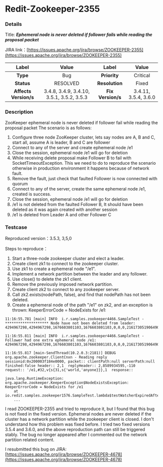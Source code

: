 # Redit-Zookeeper-2355

### Details

Title: ***Ephemeral node is never deleted if follower fails while reading the proposal packet***

JIRA link：[https://issues.apache.org/jira/browse/ZOOKEEPER-2355](https://issues.apache.org/jira/browse/ZOOKEEPER-2355)

|         Label         |                   Value                   |       Label       |        Value         |
|:---------------------:|:-----------------------------------------:|:-----------------:|:--------------------:|
|       **Type**        |                    Bug                    |   **Priority**    |       Critical       |
|      **Status**       |                    RESOLVED               |  **Resolution**   |         Fixed        |
| **Affects Version/s** | 3.4.8, 3.4.9, 3.4.10, 3.5.1, 3.5.2, 3.5.3 | **Fix Version/s** | 3.4.11, 3.5.4, 3.6.0 |

### Description

ZooKeeper ephemeral node is never deleted if follower fail while reading the proposal packet
The scenario is as follows:

1. Configure three node ZooKeeper cluster, lets say nodes are A, B and C, start all, assume A is leader, B and C are follower
2. Connect to any of the server and create ephemeral node /e1
3. Close the session, ephemeral node /e1 will go for deletion
4. While receiving delete proposal make Follower B to fail with SocketTimeoutException. This we need to do to reproduce the scenario otherwise in production environment it happens because of network fault.
5. Remove the fault, just check that faulted Follower is now connected with quorum
6. Connect to any of the server, create the same ephemeral node /e1, created is success.
7. Close the session, ephemeral node /e1 will go for deletion
8. /e1 is not deleted from the faulted Follower B, It should have been deleted as it was again created with another session
9. /e1 is deleted from Leader A and other Follower C

### Testcase

Reproduced version：3.5.3, 3,5,0

Steps to reproduce：
1. Start a three-node zookeeper cluster and elect a leader.
2. Create client zk1 to connect to the zookeeper cluster.
3. Use zk1 to create a ephemeral node "/e1".
4. Implement a network partition between the leader and any follower.
5. Use close() to delete the zk1 client.
6. Remove the previously imposed network partition.
7. Create client zk2 to connect to any zookeeper server.
8. Call zk2.exists(nodePath, false), and find that nodePath has not been deleted.
9. Create a ephemeral node of the path "/e1" on zk2, and an exception is thrown: KeeperErrorCode = NodeExists for /e1:
```
11:16:55.781 [main] INFO  i.r.samples.zookeeper4466.SampleTest - ******************** Node have not been deleted from leader: 4294967298,4294967298,1676603801103,1676603801103,0,0,0,216173051906490368,1,0,4294967298

11:16:55.811 [main] INFO  i.r.samples.zookeeper4466.SampleTest - Follower had one extra ephemeral node /e1: 4294967298,4294967298,1676603801103,1676603801103,0,0,0,216173051906490368,1,0,4294967298

11:16:55.817 [main-SendThread(10.2.0.3:2181)] DEBUG org.apache.zookeeper.ClientCnxn - Reading reply sessionid:0x200003f184e0000, packet:: clientPath:null serverPath:null finished:false header:: 2,1  replyHeader:: 2,8589934595,-110  request:: '/e1,#32,v{s{31,s{'world,'anyone}}},1  response::

java.lang.RuntimeException: org.apache.zookeeper.KeeperException$NodeExistsException: KeeperErrorCode = NodeExists for /e1
	at io.redit.samples.zookeeper1576.SampleTest.lambda$testWatcherExpiredAfterAllServerDown$9(SampleTest.java:119)
	...
```

I read ZOOKEEPER-2355 and tried to reproduce it, but I found that this bug is not fixed in the fixed version. Ephemeral nodes are never deleted if the cluster has a network partition while the zookeeper client is closed. I don't understand how this problem was fixed before. I tried two fixed versions 3.5.4 and 3.6.0, and the above reproduction path can still be triggered stably. The bug no longer appeared after I commented out the network partition related content.

I resubmitted this bug on JIRA: [https://issues.apache.org/jira/browse/ZOOKEEPER-4678](https://issues.apache.org/jira/browse/ZOOKEEPER-4678)
